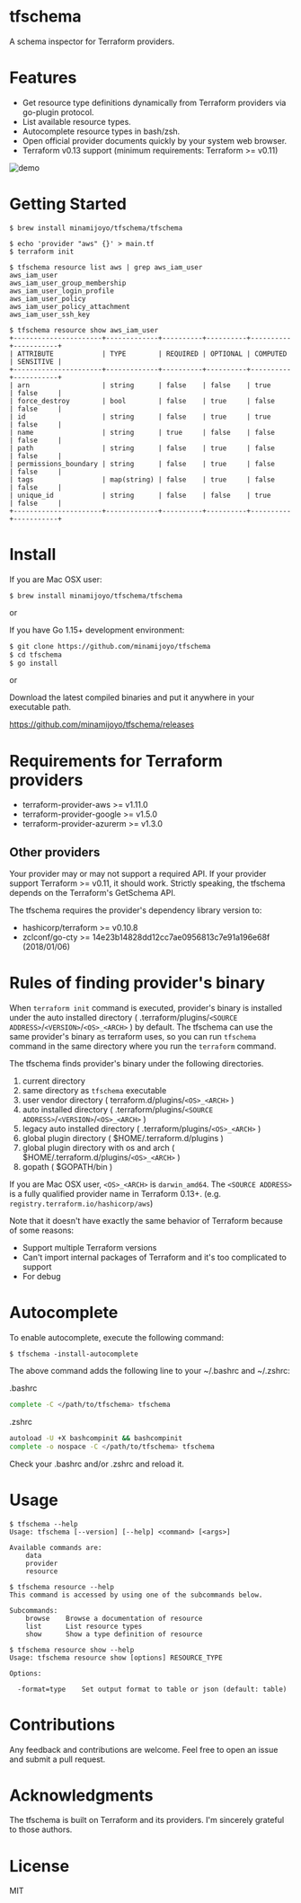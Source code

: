 # tfschema

A schema inspector for Terraform providers.

# Features

- Get resource type definitions dynamically from Terraform providers via go-plugin protocol.
- List available resource types.
- Autocomplete resource types in bash/zsh.
- Open official provider documents quickly by your system web browser.
- Terraform v0.13 support (minimum requirements: Terraform >= v0.11)

![demo](/images/tfschema-demo.gif)

# Getting Started

```
$ brew install minamijoyo/tfschema/tfschema

$ echo 'provider "aws" {}' > main.tf
$ terraform init
```

```
$ tfschema resource list aws | grep aws_iam_user
aws_iam_user
aws_iam_user_group_membership
aws_iam_user_login_profile
aws_iam_user_policy
aws_iam_user_policy_attachment
aws_iam_user_ssh_key
```

```
$ tfschema resource show aws_iam_user
+----------------------+-------------+----------+----------+----------+-----------+
| ATTRIBUTE            | TYPE        | REQUIRED | OPTIONAL | COMPUTED | SENSITIVE |
+----------------------+-------------+----------+----------+----------+-----------+
| arn                  | string      | false    | false    | true     | false     |
| force_destroy        | bool        | false    | true     | false    | false     |
| id                   | string      | false    | true     | true     | false     |
| name                 | string      | true     | false    | false    | false     |
| path                 | string      | false    | true     | false    | false     |
| permissions_boundary | string      | false    | true     | false    | false     |
| tags                 | map(string) | false    | true     | false    | false     |
| unique_id            | string      | false    | false    | true     | false     |
+----------------------+-------------+----------+----------+----------+-----------+
```

# Install

If you are Mac OSX user:

```
$ brew install minamijoyo/tfschema/tfschema
```

or

If you have Go 1.15+ development environment:

```bash
$ git clone https://github.com/minamijoyo/tfschema
$ cd tfschema
$ go install
```

or

Download the latest compiled binaries and put it anywhere in your executable path.

https://github.com/minamijoyo/tfschema/releases

# Requirements for Terraform providers

- terraform-provider-aws >= v1.11.0
- terraform-provider-google >= v1.5.0
- terraform-provider-azurerm >= v1.3.0

## Other providers
Your provider may or may not support a required API.
If your provider support Terraform >= v0.11, it should work.
Strictly speaking, the tfschema depends on the Terraform's GetSchema API.

The tfschema requires the provider's dependency library version to:

- hashicorp/terraform >= v0.10.8
- zclconf/go-cty >= 14e23b14828dd12cc7ae0956813c7e91a196e68f (2018/01/06)

# Rules of finding provider's binary
When `terraform init` command is executed, provider's binary is installed under the auto installed directory ( .terraform/plugins/`<SOURCE ADDRESS>`/`<VERSION>`/`<OS>_<ARCH>` ) by default.
The tfschema can use the same provider's binary as terraform uses, so you can run `tfschema` command in the same directory where you run the `terraform` command.

The tfschema finds provider's binary under the following directories.

1. current directory
2. same directory as `tfschema` executable
3. user vendor directory ( terraform.d/plugins/`<OS>_<ARCH>` )
4. auto installed directory ( .terraform/plugins/`<SOURCE ADDRESS>`/`<VERSION>`/`<OS>_<ARCH>` )
5. legacy auto installed directory ( .terraform/plugins/`<OS>_<ARCH>` )
6. global plugin directory ( $HOME/.terraform.d/plugins )
7. global plugin directory with os and arch ( $HOME/.terraform.d/plugins/`<OS>_<ARCH>` )
8. gopath ( $GOPATH/bin )

If you are Mac OSX user, `<OS>_<ARCH>` is `darwin_amd64`.
The `<SOURCE ADDRESS>` is a fully qualified provider name in Terraform 0.13+. (e.g. `registry.terraform.io/hashicorp/aws`)

Note that it doesn't have exactly the same behavior of Terraform because of some reasons:

- Support multiple Terraform versions
- Can't import internal packages of Terraform and it's too complicated to support
- For debug

# Autocomplete

To enable autocomplete, execute the following command:

```
$ tfschema -install-autocomplete
```

The above command adds the following line to your ~/.bashrc and ~/.zshrc:

.bashrc

```bash
complete -C </path/to/tfschema> tfschema
```

.zshrc

```bash
autoload -U +X bashcompinit && bashcompinit
complete -o nospace -C </path/to/tfschema> tfschema
```

Check your .bashrc and/or .zshrc and reload it.

# Usage

```
$ tfschema --help
Usage: tfschema [--version] [--help] <command> [<args>]

Available commands are:
    data
    provider
    resource
```

```
$ tfschema resource --help
This command is accessed by using one of the subcommands below.

Subcommands:
    browse    Browse a documentation of resource
    list      List resource types
    show      Show a type definition of resource
```

```
$ tfschema resource show --help
Usage: tfschema resource show [options] RESOURCE_TYPE

Options:

  -format=type    Set output format to table or json (default: table)
```
# Contributions
Any feedback and contributions are welcome. Feel free to open an issue and submit a pull request.

# Acknowledgments
The tfschema is built on Terraform and its providers. I'm sincerely grateful to those authors.

# License
MIT
